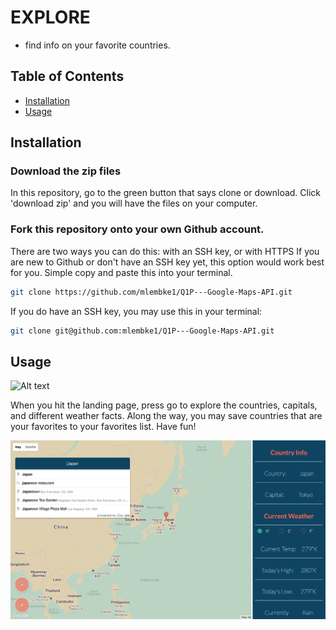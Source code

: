 # EXPLORE

- find info on your favorite countries.

## Table of Contents
- [Installation](#installation)
- [Usage](#usage)

## Installation

### Download the zip files
In this repository, go to the green button that says clone or download.
Click 'download zip' and you will have the files on your computer.

### Fork this repository onto your own Github account.
There are two ways you can do this: with an SSH key, or with HTTPS
If you are new to Github or don't have an SSH key yet, this option would work
best for you. Simple copy and paste this into your terminal.
```sh
git clone https://github.com/mlembke1/Q1P---Google-Maps-API.git
```

If you do have an SSH key, you may use this in your terminal:
```sh
git clone git@github.com:mlembke1/Q1P---Google-Maps-API.git
```

## Usage

![Alt text](/images/landing-page.jpg?raw=true "Landing Page")

When you hit the landing page, press go to explore the countries, capitals, and
different weather facts. Along the way, you may save countries that are your favorites to your favorites list. Have fun!

![Alt text](/images/main-page.png?raw=true "Main Page")
